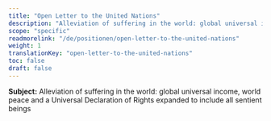 ```yaml
---
title: "Open Letter to the United Nations"
description: "Alleviation of suffering in the world: global universal income, world peace and a Universal Declaration of Rights expanded to include all sentient beings"
scope: "specific"
readmorelink: "/de/positionen/open-letter-to-the-united-nations"
weight: 1
translationKey: "open-letter-to-the-united-nations"
toc: false
draft: false
---
```


**Subject:** Alleviation of suffering in the world: global universal income, world peace and a Universal Declaration of Rights expanded to include all sentient beings
